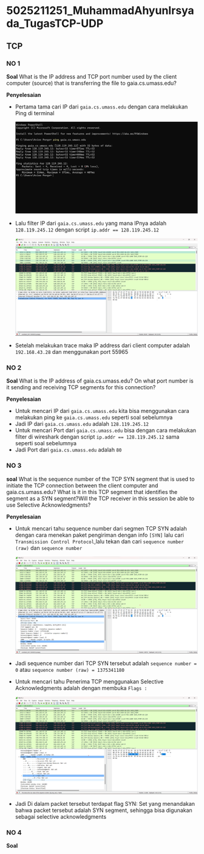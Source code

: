 # 5025211251_MuhammadAhyunIrsyada_TugasTCP-UDP

## TCP 
### NO 1 

**Soal** 
What is the IP address and TCP port number used by the client computer (source) that is transferring the file to gaia.cs.umass.edu?

**Penyelesaian**
-   Pertama tama cari IP dari `gaia.cs.umass.edu` dengan cara melakukan Ping di terminal

    ![ss](Bukti/tcp01.png)
  
-   Lalu filter IP dari `gaia.cs.umass.edu` yang mana IPnya adalah `128.119.245.12` dengan script `ip.addr == 128.119.245.12`

    ![ss](Bukti/tcp02.png)
  
-   Setelah melakukan trace maka IP address dari client computer adalah `192.168.43.28` dan menggunakan port 55965

### NO 2

**Soal**
What is the IP address of gaia.cs.umass.edu? On what port number is it sending and receiving TCP segments for this connection?

**Penyelesaian**
-   Untuk mencari IP dari `gaia.cs.umass.edu` kita bisa menggunakan cara melakukan ping ke `gaia.cs.umass.edu` seperti soal sebelumnya 
-   Jadi IP dari `gaia.cs.umass.edu` adalah `128.119.245.12`
-   Untuk mencari Port dari `gaia.cs.umass.edu` bisa dengan cara melakukan filter di wireshark dengan script `ip.addr == 128.119.245.12` sama seperti soal sebelumnya
-   Jadi Port dari `gaia.cs.umass.edu` adalah `80`

### NO 3

**soal**
What is the sequence number of the TCP SYN segment that is used to initiate the TCP connection between the client computer and gaia.cs.umass.edu? What is it in this TCP segment that identifies the segment as a SYN segment?Will the TCP receiver in this session be able to use Selective Acknowledgments?

**Penyelesaian**
-   Untuk mencari tahu sequence number dari segmen TCP SYN adalah dengan cara menekan paket pengiriman dengan info `[SYN]`  lalu cari `Transmission Control Protocol`,lalu tekan dan cari `sequence number (raw)` dan `sequence number `

    ![ss](Bukti/tcp03.png)
  
-   Jadi sequence number dari TCP SYN tersebut adalah `sequence number = 0` atau `sequence number (raw) = 1375341180`
-   Untuk mencari tahu Penerima TCP menggunakan Selective Acknowledgments adalah dengan membuka `Flags :`

    ![ss](Bukti/tcp04.png)

-   Jadi Di dalam packet tersebut terdapat flag SYN: Set yang menandakan bahwa packet tersebut adalah SYN segment, sehingga bisa digunakan sebagai selective acknowledgments

### NO 4

**Soal**
